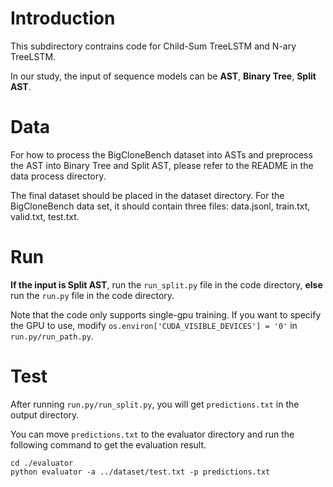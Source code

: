 # Introduction
This subdirectory contrains code for Child-Sum TreeLSTM and N-ary TreeLSTM.

In our study, the input of sequence models can be **AST**, **Binary Tree**, **Split AST**.

# Data
For how to process the BigCloneBench dataset into ASTs and preprocess the AST into Binary Tree and Split AST, please refer to the README in the data process directory.

The final dataset should be placed in the dataset directory. For the BigCloneBench data set, it should contain three files: data.jsonl, train.txt, valid.txt, test.txt.


# Run
**If the input is Split AST**, run the ``run_split.py`` file in the code directory, 
**else** run the ``run.py`` file in the code directory.

Note that the code only supports single-gpu training. If you want to specify the GPU to use, modify ``os.environ['CUDA_VISIBLE_DEVICES'] = '0'`` in ``run.py/run_path.py``.


# Test
After running ``run.py/run_split.py``, you will get ``predictions.txt`` in the output directory.

You can move ``predictions.txt`` to the evaluator directory and run the following command to get the evaluation result.

```buildoutcfg
cd ./evaluator
python evaluator -a ../dataset/test.txt -p predictions.txt
```